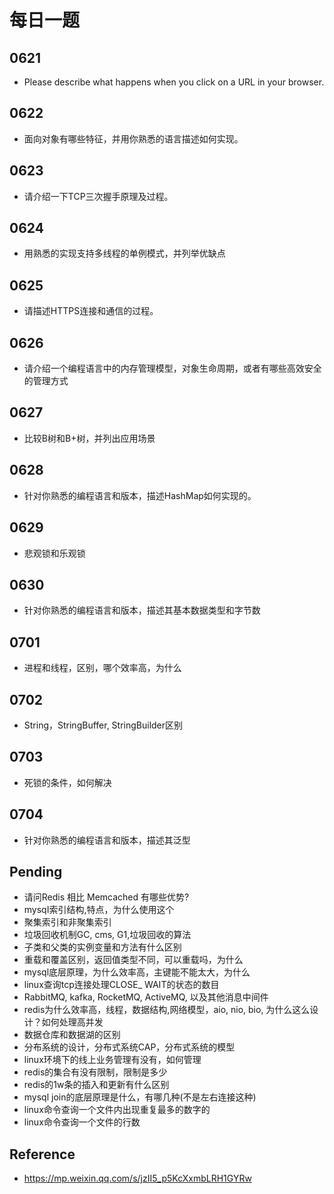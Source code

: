 # 每日一题

## 0621
- Please describe what happens when you click on a URL in your browser.

## 0622
- 面向对象有哪些特征，并用你熟悉的语言描述如何实现。

## 0623
- 请介绍一下TCP三次握手原理及过程。

## 0624
- 用熟悉的实现支持多线程的单例模式，并列举优缺点

## 0625
- 请描述HTTPS连接和通信的过程。

## 0626
- 请介绍一个编程语言中的内存管理模型，对象生命周期，或者有哪些高效安全的管理方式

## 0627
- 比较B树和B+树，并列出应用场景

## 0628
- 针对你熟悉的编程语言和版本，描述HashMap如何实现的。

## 0629
- 悲观锁和乐观锁

## 0630
- 针对你熟悉的编程语言和版本，描述其基本数据类型和字节数

## 0701
- 进程和线程，区别，哪个效率高，为什么

## 0702
- String，StringBuffer, StringBuilder区别

## 0703
- 死锁的条件，如何解决

## 0704
- 针对你熟悉的编程语言和版本，描述其泛型

## Pending
- 请问Redis 相比 Memcached 有哪些优势?
- mysqI索引结构,特点，为什么使用这个
- 聚集索引和非聚集索引
- 垃圾回收机制GC, cms, G1,垃圾回收的算法
- 子类和父类的实例变量和方法有什么区别
- 重载和覆盖区别，返回值类型不同，可以重载吗，为什么
- mysql底层原理，为什么效率高，主键能不能太大，为什么
- linux查询tcp连接处理CLOSE_ WAIT的状态的数目
- RabbitMQ, kafka, RocketMQ, ActiveMQ, 以及其他消息中间件
- redis为什么效率高，线程，数据结构,网络模型，aio, nio, bio, 为什么这么设计？如何处理高并发
- 数据仓库和数据湖的区别
- 分布系统的设计，分布式系统CAP，分布式系统的模型
- linux环境下的线上业务管理有没有，如何管理
- redis的集合有没有限制，限制是多少
- redis的1w条的插入和更新有什么区别
- mysql join的底层原理是什么，有哪几种(不是左右连接这种)
- linux命令查询一个文件内出现重复最多的数字的
- linux命令查询一个文件的行数

## Reference
- https://mp.weixin.qq.com/s/jzII5_p5KcXxmbLRH1GYRw



